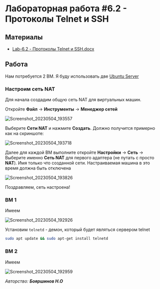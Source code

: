 # Лабораторная работа #6.2 - Протоколы Telnet и SSH

## Материалы
- [Lab-6.2 - Протоколы Telnet и SSH.docx](./Lab-6.2%20-%20%D0%9F%D1%80%D0%BE%D1%82%D0%BE%D0%BA%D0%BE%D0%BB%D1%8B%20Telnet%20%D0%B8%20SSH.docx)

## Работа

Нам потребуется 2 ВМ. Я буду использовать две [Ubuntu Server](https://ubuntu.com/download/server#downloads)


### Настроим сеть NAT

Для начала создадим общую сеть NAT для виртуальных машин.

Откройте **Файл** -> **Инструменты** -> **Менеджер сетей**

![Screenshot_20230504_193557](https://user-images.githubusercontent.com/76239707/236268229-2c33b00f-64cc-4dc7-9a72-25b011854a9f.png)

Выберите **Сети NAT** и нажмите **Создать**. Должно получится примерно как на скриншоте:

![Screenshot_20230504_193718](https://user-images.githubusercontent.com/76239707/236268652-ab9b7cd1-0879-43e3-ab19-1ae709efd3e8.png)

Далее для каждой ВМ выполните откройте **Настройки** -> **Сеть** -> Выберите именно **Сеть NAT** для первого адаптера (не путать с просто **NAT**). Имя только что созданной сети. Настраиваемая машина в это время должна быть отключена

![Screenshot_20230504_193826](https://user-images.githubusercontent.com/76239707/236269064-6048cf53-ef83-481d-bf65-08b453aa44b4.png)

Поздравляем, сеть настроена!

### ВМ 1

Имеем

![Screenshot_20230504_192926](https://user-images.githubusercontent.com/76239707/236266629-ee5bacd4-f773-4855-9ee8-4136d3b1ae74.png)

Установим `telnetd` - демон, который будет являться сервером telnet

```bash
sudo apt update && sudo apt-get install telnetd

```

### ВМ 2

Имеем

![Screenshot_20230504_192959](https://user-images.githubusercontent.com/76239707/236266798-3c389e7c-93d9-489b-b6f1-232de8563da7.png)


*Авторство: **Бояршинов Н.О***
